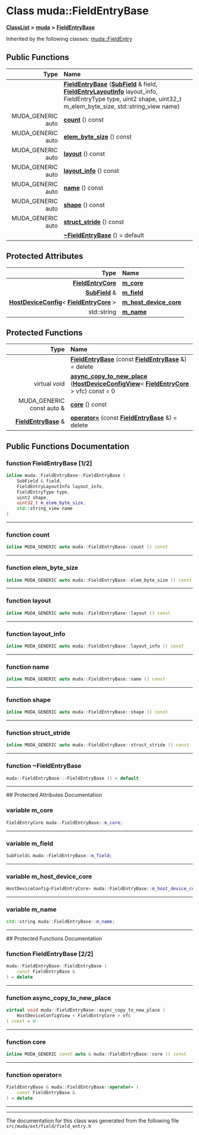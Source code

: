 

# Class muda::FieldEntryBase



[**ClassList**](annotated.md) **>** [**muda**](namespacemuda.md) **>** [**FieldEntryBase**](classmuda_1_1_field_entry_base.md)










Inherited by the following classes: [muda::FieldEntry](classmuda_1_1_field_entry.md)
































## Public Functions

| Type | Name |
| ---: | :--- |
|   | [**FieldEntryBase**](#function-fieldentrybase-12) ([**SubField**](classmuda_1_1_sub_field.md) & field, [**FieldEntryLayoutInfo**](classmuda_1_1_field_entry_layout_info.md) layout\_info, FieldEntryType type, uint2 shape, uint32\_t m\_elem\_byte\_size, std::string\_view name) <br> |
|  MUDA\_GENERIC auto | [**count**](#function-count) () const<br> |
|  MUDA\_GENERIC auto | [**elem\_byte\_size**](#function-elem_byte_size) () const<br> |
|  MUDA\_GENERIC auto | [**layout**](#function-layout) () const<br> |
|  MUDA\_GENERIC auto | [**layout\_info**](#function-layout_info) () const<br> |
|  MUDA\_GENERIC auto | [**name**](#function-name) () const<br> |
|  MUDA\_GENERIC auto | [**shape**](#function-shape) () const<br> |
|  MUDA\_GENERIC auto | [**struct\_stride**](#function-struct_stride) () const<br> |
|   | [**~FieldEntryBase**](#function-fieldentrybase) () = default<br> |








## Protected Attributes

| Type | Name |
| ---: | :--- |
|  [**FieldEntryCore**](classmuda_1_1_field_entry_core.md) | [**m\_core**](#variable-m_core)  <br> |
|  [**SubField**](classmuda_1_1_sub_field.md) & | [**m\_field**](#variable-m_field)  <br> |
|  [**HostDeviceConfig**](classmuda_1_1_host_device_config.md)&lt; [**FieldEntryCore**](classmuda_1_1_field_entry_core.md) &gt; | [**m\_host\_device\_core**](#variable-m_host_device_core)  <br> |
|  std::string | [**m\_name**](#variable-m_name)  <br> |
















## Protected Functions

| Type | Name |
| ---: | :--- |
|   | [**FieldEntryBase**](#function-fieldentrybase-22) (const [**FieldEntryBase**](classmuda_1_1_field_entry_base.md) &) = delete<br> |
| virtual void | [**async\_copy\_to\_new\_place**](#function-async_copy_to_new_place) ([**HostDeviceConfigView**](classmuda_1_1_host_device_config_view.md)&lt; [**FieldEntryCore**](classmuda_1_1_field_entry_core.md) &gt; vfc) const = 0<br> |
|  MUDA\_GENERIC const auto & | [**core**](#function-core) () const<br> |
|  [**FieldEntryBase**](classmuda_1_1_field_entry_base.md) & | [**operator=**](#function-operator) (const [**FieldEntryBase**](classmuda_1_1_field_entry_base.md) &) = delete<br> |




## Public Functions Documentation




### function FieldEntryBase [1/2]

```C++
inline muda::FieldEntryBase::FieldEntryBase (
    SubField & field,
    FieldEntryLayoutInfo layout_info,
    FieldEntryType type,
    uint2 shape,
    uint32_t m_elem_byte_size,
    std::string_view name
) 
```




<hr>



### function count 

```C++
inline MUDA_GENERIC auto muda::FieldEntryBase::count () const
```




<hr>



### function elem\_byte\_size 

```C++
inline MUDA_GENERIC auto muda::FieldEntryBase::elem_byte_size () const
```




<hr>



### function layout 

```C++
inline MUDA_GENERIC auto muda::FieldEntryBase::layout () const
```




<hr>



### function layout\_info 

```C++
inline MUDA_GENERIC auto muda::FieldEntryBase::layout_info () const
```




<hr>



### function name 

```C++
inline MUDA_GENERIC auto muda::FieldEntryBase::name () const
```




<hr>



### function shape 

```C++
inline MUDA_GENERIC auto muda::FieldEntryBase::shape () const
```




<hr>



### function struct\_stride 

```C++
inline MUDA_GENERIC auto muda::FieldEntryBase::struct_stride () const
```




<hr>



### function ~FieldEntryBase 

```C++
muda::FieldEntryBase::~FieldEntryBase () = default
```




<hr>
## Protected Attributes Documentation




### variable m\_core 

```C++
FieldEntryCore muda::FieldEntryBase::m_core;
```




<hr>



### variable m\_field 

```C++
SubField& muda::FieldEntryBase::m_field;
```




<hr>



### variable m\_host\_device\_core 

```C++
HostDeviceConfig<FieldEntryCore> muda::FieldEntryBase::m_host_device_core;
```




<hr>



### variable m\_name 

```C++
std::string muda::FieldEntryBase::m_name;
```




<hr>
## Protected Functions Documentation




### function FieldEntryBase [2/2]

```C++
muda::FieldEntryBase::FieldEntryBase (
    const FieldEntryBase &
) = delete
```




<hr>



### function async\_copy\_to\_new\_place 

```C++
virtual void muda::FieldEntryBase::async_copy_to_new_place (
    HostDeviceConfigView < FieldEntryCore > vfc
) const = 0
```




<hr>



### function core 

```C++
inline MUDA_GENERIC const auto & muda::FieldEntryBase::core () const
```




<hr>



### function operator= 

```C++
FieldEntryBase & muda::FieldEntryBase::operator= (
    const FieldEntryBase &
) = delete
```




<hr>

------------------------------
The documentation for this class was generated from the following file `src/muda/ext/field/field_entry.h`

